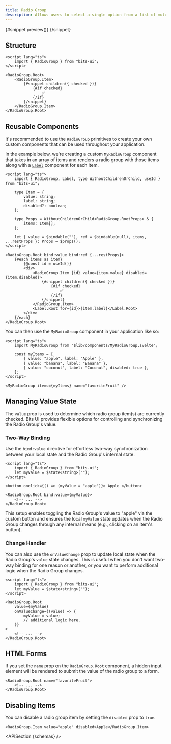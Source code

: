```yaml
---
title: Radio Group
description: Allows users to select a single option from a list of mutually exclusive choices.
---
```


<script>
	import { APISection, ComponentPreviewV2, RadioGroupDemo } from '$lib/components/index.js'
	export let schemas;
</script>

<ComponentPreviewV2 name="radio-group-demo" comp="RadioGroup">

{#snippet preview()}
<RadioGroupDemo />
{/snippet}

</ComponentPreviewV2>

## Structure

```svelte
<script lang="ts">
	import { RadioGroup } from "bits-ui";
</script>

<RadioGroup.Root>
	<RadioGroup.Item>
		{#snippet children({ checked })}
			{#if checked}
				✅
			{/if}
		{/snippet}
	</RadioGroup.Item>
</RadioGroup.Root>
```

## Reusable Components

It's recommended to use the `RadioGroup` primitives to create your own custom components that can be used throughout your application.

In the example below, we're creating a custom `MyRadioGroup` component that takes in an array of items and renders a radio group with those items along with a [`Label`](/docs/components/label) component for each item.

```svelte title="MyRadioGroup.svelte"
<script lang="ts">
	import { RadioGroup, Label, type WithoutChildrenOrChild, useId } from "bits-ui";

	type Item = {
		value: string;
		label: string;
		disabled?: boolean;
	};

	type Props = WithoutChildrenOrChild<RadioGroup.RootProps> & {
		items: Item[];
	};

	let { value = $bindable(""), ref = $bindable(null), items, ...restProps }: Props = $props();
</script>

<RadioGroup.Root bind:value bind:ref {...restProps}>
	{#each items as item}
		{@const id = useId()}
		<div>
			<RadioGroup.Item {id} value={item.value} disabled={item.disabled}>
				{#snippet children({ checked })}
					{#if checked}
						✅
					{/if}
				{/snippet}
			</RadioGroup.Item>
			<Label.Root for={id}>{item.label}</Label.Root>
		</div>
	{/each}
</RadioGroup.Root>
```

You can then use the `MyRadioGroup` component in your application like so:

```svelte title="+page.svelte"
<script lang="ts">
	import MyRadioGroup from "$lib/components/MyRadioGroup.svelte";

	const myItems = [
		{ value: "apple", label: "Apple" },
		{ value: "banana", label: "Banana" },
		{ value: "coconut", label: "Coconut", disabled: true },
	];
</script>

<MyRadioGroup items={myItems} name="favoriteFruit" />
```

## Managing Value State

The `value` prop is used to determine which radio group item(s) are currently checked. Bits UI provides flexible options for controlling and synchronizing the Radio Group's value.

### Two-Way Binding

Use the `bind:value` directive for effortless two-way synchronization between your local state and the Radio Group's internal state.

```svelte /bind:value={myValue}/
<script lang="ts">
	import { RadioGroup } from "bits-ui";
	let myValue = $state<string>("");
</script>

<button onclick={() => (myValue = "apple")}> Apple </button>

<RadioGroup.Root bind:value={myValue}>
	<!-- ... -->
</RadioGroup.Root>
```

This setup enables toggling the Radio Group's value to "apple" via the custom button and ensures the local `myValue` state updates when the Radio Group changes through any internal means (e.g., clicking on an item's button).

### Change Handler

You can also use the `onValueChange` prop to update local state when the Radio Group's `value` state changes. This is useful when you don't want two-way binding for one reason or another, or you want to perform additional logic when the Radio Group changes.

```svelte /onValueChange/
<script lang="ts">
	import { RadioGroup } from "bits-ui";
	let myValue = $state<string>("");
</script>

<RadioGroup.Root
	value={myValue}
	onValueChange={(value) => {
		myValue = value;
		// additional logic here.
	}}
>
	<!-- ... -->
</RadioGroup.Root>
```

## HTML Forms

If you set the `name` prop on the `RadioGroup.Root` component, a hidden input element will be rendered to submit the value of the radio group to a form.

```svelte /name="favoriteFruit"/
<RadioGroup.Root name="favoriteFruit">
	<!-- ... -->
</RadioGroup.Root>
```

## Disabling Items

You can disable a radio group item by setting the `disabled` prop to `true`.

```svelte /disabled/
<RadioGroup.Item value="apple" disabled>Apple</RadioGroup.Item>
```

<APISection {schemas} />
